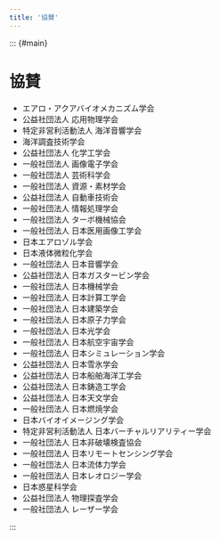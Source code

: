 ```yaml
---
title: '協賛'
---
```


::: {#main}

# 協賛

- エアロ・アクアバイオメカニズム学会
- 公益社団法人 応用物理学会
- 特定非営利活動法人 海洋音響学会
- 海洋調査技術学会
- 公益社団法人 化学工学会
- 一般社団法人 画像電子学会
- 一般社団法人 芸術科学会
- 一般社団法人 資源・素材学会
- 公益社団法人 自動車技術会
- 一般社団法人 情報処理学会
- 一般社団法人 ターボ機械協会
- 一般社団法人 日本医用画像工学会
- 日本エアロゾル学会
- 日本液体微粒化学会
- 一般社団法人 日本音響学会
- 公益社団法人 日本ガスタービン学会
- 一般社団法人 日本機械学会
- 一般社団法人 日本計算工学会
- 一般社団法人 日本建築学会
- 一般社団法人 日本原子力学会
- 一般社団法人 日本光学会
- 一般社団法人 日本航空宇宙学会
- 一般社団法人 日本シミュレーション学会
- 公益社団法人 日本雪氷学会
- 公益社団法人 日本船舶海洋工学会
- 公益社団法人 日本鋳造工学会
- 公益社団法人 日本天文学会
- 一般社団法人 日本燃焼学会
- 日本バイオイメージング学会
- 特定非営利活動法人 日本バーチャルリアリティー学会
- 一般社団法人 日本非破壊検査協会
- 一般社団法人 日本リモートセンシング学会
- 一般社団法人 日本流体力学会
- 一般社団法人 日本レオロジー学会
- 日本惑星科学会
- 公益社団法人 物理探査学会
- 一般社団法人 レーザー学会

:::

